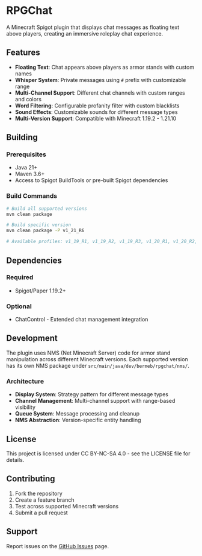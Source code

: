 # RPGChat

A Minecraft Spigot plugin that displays chat messages as floating text above players, creating an immersive roleplay chat experience.

## Features

- **Floating Text**: Chat appears above players as armor stands with custom names
- **Whisper System**: Private messages using `#` prefix with customizable range
- **Multi-Channel Support**: Different chat channels with custom ranges and colors
- **Word Filtering**: Configurable profanity filter with custom blacklists
- **Sound Effects**: Customizable sounds for different message types
- **Multi-Version Support**: Compatible with Minecraft 1.19.2 - 1.21.10

## Building

### Prerequisites
- Java 21+
- Maven 3.6+
- Access to Spigot BuildTools or pre-built Spigot dependencies

### Build Commands

```bash
# Build all supported versions
mvn clean package

# Build specific version
mvn clean package -P v1_21_R6

# Available profiles: v1_19_R1, v1_19_R2, v1_19_R3, v1_20_R1, v1_20_R2, v1_20_R3, v1_20_R4, v1_21_R1, v1_21_R2, v1_21_R3, v1_21_R4, v1_21_R5, v1_21_R6
```

## Dependencies

### Required
- Spigot/Paper 1.19.2+

### Optional
- ChatControl - Extended chat management integration

## Development

The plugin uses NMS (Net Minecraft Server) code for armor stand manipulation across different Minecraft versions. Each supported version has its own NMS package under `src/main/java/dev/bermeb/rpgchat/nms/`.

### Architecture
- **Display System**: Strategy pattern for different message types
- **Channel Management**: Multi-channel support with range-based visibility
- **Queue System**: Message processing and cleanup
- **NMS Abstraction**: Version-specific entity handling

## License

This project is licensed under CC BY-NC-SA 4.0 - see the LICENSE file for details.

## Contributing

1. Fork the repository
2. Create a feature branch
3. Test across supported Minecraft versions
4. Submit a pull request

## Support

Report issues on the [GitHub Issues](https://github.com/bermeb/rpgchat-spigot/issues) page.

